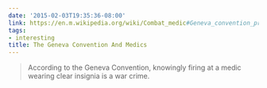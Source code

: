 ```yaml
---
date: '2015-02-03T19:35:36-08:00'
link: https://en.m.wikipedia.org/wiki/Combat_medic#Geneva_convention_protection
tags:
- interesting
title: The Geneva Convention And Medics
---
```


>According to the Geneva Convention, knowingly firing at a medic wearing clear insignia is a war crime.
